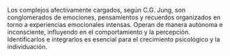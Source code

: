 Los complejos afectivamente cargados, según C.G. Jung, son conglomerados de emociones, pensamientos y recuerdos organizados en torno a experiencias emocionales intensas. Operan de manera autónoma e inconsciente, influyendo en el comportamiento y la percepción. Identificarlos e integrarlos es esencial para el crecimiento psicológico y la individuación.